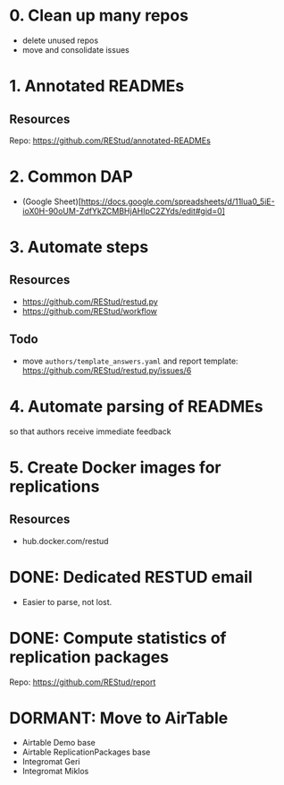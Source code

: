 # 0. Clean up many repos
- delete unused repos
- move and consolidate issues

# 1. Annotated READMEs
## Resources
Repo: https://github.com/REStud/annotated-READMEs

# 2. Common DAP
- (Google Sheet)[https://docs.google.com/spreadsheets/d/11lua0_5iE-ioX0H-90oUM-ZdfYkZCMBHjAHIpC2ZYds/edit#gid=0]

# 3. Automate steps
## Resources
- https://github.com/REStud/restud.py
- https://github.com/REStud/workflow

## Todo
- move `authors/template_answers.yaml` and report template: https://github.com/REStud/restud.py/issues/6

# 4. Automate parsing of READMEs
so that authors receive immediate feedback

# 5. Create Docker images for replications
## Resources
- hub.docker.com/restud

# DONE: Dedicated RESTUD email
- Easier to parse, not lost.

# DONE: Compute statistics of replication packages
Repo: https://github.com/REStud/report

# DORMANT: Move to AirTable
- Airtable Demo base
- Airtable ReplicationPackages base
- Integromat Geri
- Integromat Miklos
